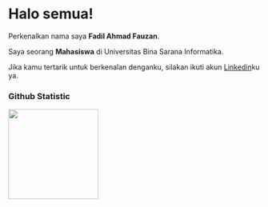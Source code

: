 # Halo semua! 
 
Perkenalkan nama saya **Fadil Ahmad Fauzan**.<br>
 
Saya seorang **Mahasiswa** di Universitas Bina Sarana Informatika.<br>
 
Jika kamu tertarik untuk berkenalan denganku, silakan ikuti akun [Linkedin](https://www.linkedin.com/in/fadil-ahmad-fauzan-412611288/)ku ya.
 
### Github Statistic
<p align="left">
<a href="https://github.com/penuliscode">
  <img height="180em" src="https://github-readme-stats-eight-theta.vercel.app/api?username=penuliscode&show_icons=true&theme=algolia&include_all_commits=true&count_private=true"/>
</a>
</p>
